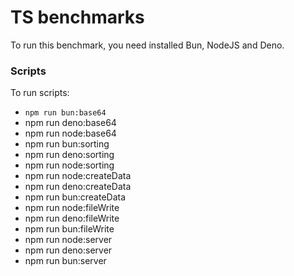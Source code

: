 # TS benchmarks

To run this benchmark, you need installed Bun, NodeJS and Deno.

### Scripts

To run scripts:

-   `npm run bun:base64`
-   npm run deno:base64
-   npm run node:base64
-   npm run bun:sorting
-   npm run deno:sorting
-   npm run node:sorting
-   npm run node:createData
-   npm run deno:createData
-   npm run bun:createData
-   npm run node:fileWrite
-   npm run deno:fileWrite
-   npm run bun:fileWrite
-   npm run node:server
-   npm run deno:server
-   npm run bun:server
